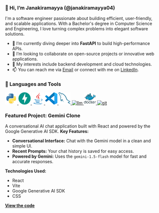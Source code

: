 ### 👋 Hi, I’m Janakiramayya (@janakiramayya04)

I'm a software engineer passionate about building efficient, user-friendly, and scalable applications. With a Bachelor's degree in Computer Science and Engineering, I love turning complex problems into elegant software solutions.

- 🌱 I’m currently diving deeper into **FastAPI** to build high-performance APIs.
- 💞️ I’m looking to collaborate on open-source projects or innovative web applications.
- 👀 My interests include backend development and cloud technologies.
- 📫 You can reach me via [Email](mailto:janakiramayya@129.com) or connect with me on [LinkedIn](https://www.linkedin.com/in/janaki-ramayya-pasagada-56871728b/).

### 🚀 Languages and Tools

<p align="left">
  <a href="https://www.python.org" target="_blank" rel="noreferrer">
    <img src="https://raw.githubusercontent.com/devicons/devicon/master/icons/python/python-original.svg" alt="python" width="40" height="40"/>
  </a>
  <a href="https://fastapi.tiangolo.com/" target="_blank" rel="noreferrer">
    <img src="https://raw.githubusercontent.com/devicons/devicon/master/icons/fastapi/fastapi-original.svg" alt="fastapi" width="40" height="40"/>
  </a>
  <!-- Java -->
<a href="https://www.java.com" target="_blank" rel="noreferrer">
  <img src="https://raw.githubusercontent.com/devicons/devicon/master/icons/java/java-original.svg" alt="java" width="40" height="40"/>
</a>

<!-- VS Code -->
<a href="https://code.visualstudio.com" target="_blank" rel="noreferrer">
  <img src="https://raw.githubusercontent.com/devicons/devicon/master/icons/vscode/vscode-original.svg" alt="vscode" width="40" height="40"/>
</a>

<!-- MySQL -->
<a href="https://www.mysql.com" target="_blank" rel="noreferrer">
  <img src="https://raw.githubusercontent.com/devicons/devicon/master/icons/mysql/mysql-original.svg" alt="mysql" width="40" height="40"/>
</a>

<!-- LLM (using OpenAI logo as example for Large Language Models) -->
<a href="https://openai.com" target="_blank" rel="noreferrer">
  <img src="https://avatars.githubusercontent.com/u/14957082?s=200&v=4" alt="llm" width="40" height="40"/>
</a>

  <a href="https://www.docker.com/" target="_blank" rel="noreferrer">
    <img src="https://raw.githubusercontent.com/devicons/devicon/master/icons/docker/docker-original-wordmark.svg" alt="docker" width="40" height="40"/>
  </a>
  <a href="https://git-scm.com/" target="_blank" rel="noreferrer">
    <img src="https://www.vectorlogo.zone/logos/git-scm/git-scm-icon.svg" alt="git" width="40" height="40"/>
  </a>
</p>

### Featured Project: Gemini Clone

A conversational AI chat application built with React and powered by the Google Generative AI SDK.
**Key Features:**
* **Conversational Interface:** Chat with the Gemini model in a clean and simple UI.
* **Recent Prompts:** Your chat history is saved for easy access.
* **Powered by Gemini:** Uses the `gemini-1.5-flash` model for fast and accurate responses.

**Technologies Used:**
* React
* Vite
* Google Generative AI SDK
* CSS

[**View the code**](https://github.com/janakiramayya04/gemini-clone)
<!---
janakiramayya04/janakiramayya04 is a ✨ special ✨ repository because its `README.md` (this file) appears on your GitHub profile.
You can click the Preview link to take a look at your changes.
--->
